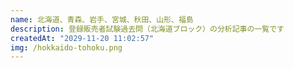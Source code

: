 ```yaml
---
name: 北海道、青森、岩手、宮城、秋田、山形、福島
description: 登録販売者試験過去問（北海道ブロック）の分析記事の一覧です
createdAt: "2029-11-20 11:02:57"
img: /hokkaido-tohoku.png
---
```

